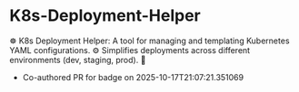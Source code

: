 # K8s-Deployment-Helper
☸️ K8s Deployment Helper: A tool for managing and templating Kubernetes YAML configurations. ⚙️ Simplifies deployments across different environments (dev, staging, prod). 🚀


- Co-authored PR for badge on 2025-10-17T21:07:21.351069